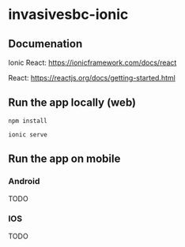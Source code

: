 # invasivesbc-ionic

## Documenation

Ionic React: https://ionicframework.com/docs/react

React: https://reactjs.org/docs/getting-started.html

## Run the app locally (web)

```
npm install

ionic serve
```

## Run the app on mobile

### Android

TODO

### IOS

TODO

